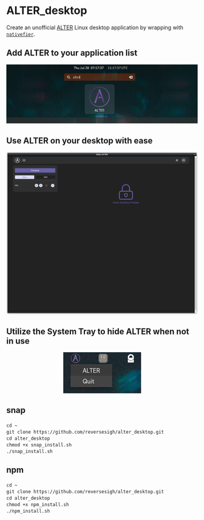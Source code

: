 # ALTER_desktop  
  
Create an unofficial [ALTER](https://altermail.live/) Linux desktop application by wrapping with [`nativefier`](https://github.com/nativefier/nativefier).  
  
## Add ALTER to your application list
<p align="center">
<img src="ALTER_shell.png">
</P>  
  
## Use ALTER on your desktop with ease
<p align="center">
<img src="ALTER_desktop.png">   
</p>  
  
## Utilize the System Tray to hide ALTER when not in use
<p align="center">
<img src="ALTER_tray.png">
</P>  
  
## snap
`cd ~`  
`git clone https://github.com/reversesigh/alter_desktop.git`  
`cd alter_desktop`  
`chmod +x snap_install.sh`  
`./snap_install.sh`  
  
## npm
`cd ~`  
`git clone https://github.com/reversesigh/alter_desktop.git`  
`cd alter_desktop`  
`chmod +x npm_install.sh`  
`./npm_install.sh` 

